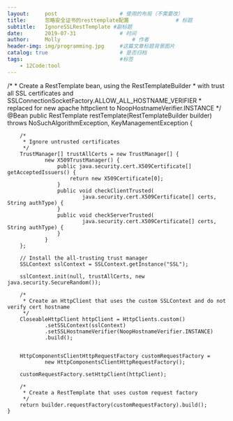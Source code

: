 ```yaml
---
layout:     post   				    # 使用的布局（不需要改）
title:      忽略安全证书的resttemplate配置				# 标题
subtitle:   IgnoreSSLRestTemplate #副标题
date:       2019-07-31 				# 时间
author:     Molly 						# 作者
header-img: img/programming.jpg 	#这篇文章标题背景图片
catalog: true 						# 是否归档
tags:								#标签
    - 12Code:tool
---
```


/*
     * Create a RestTemplate bean, using the RestTemplateBuilder
     * with trust all SSL certificates and SSLConnectionSocketFactory.ALLOW_ALL_HOSTNAME_VERIFIER
     * replaced for new apache httpclient to NoopHostnameVerifier.INSTANCE
     */
    @Bean
    public RestTemplate restTemplate(RestTemplateBuilder builder) throws NoSuchAlgorithmException, KeyManagementException {

        /*
         * Ignore untrusted certificates
         */
        TrustManager[] trustAllCerts = new TrustManager[] {
                new X509TrustManager() {
                    public java.security.cert.X509Certificate[] getAcceptedIssuers() {
                        return new X509Certificate[0];
                    }
                    public void checkClientTrusted(
                            java.security.cert.X509Certificate[] certs, String authType) {
                    }
                    public void checkServerTrusted(
                            java.security.cert.X509Certificate[] certs, String authType) {
                    }
                }
        };

        // Install the all-trusting trust manager
        SSLContext sslContext = SSLContext.getInstance("SSL");

        sslContext.init(null, trustAllCerts, new java.security.SecureRandom());

        /*
         * Create an HttpClient that uses the custom SSLContext and do not verify cert hostname
         */
        CloseableHttpClient httpClient = HttpClients.custom()
                .setSSLContext(sslContext)
                .setSSLHostnameVerifier(NoopHostnameVerifier.INSTANCE)
                .build();


        HttpComponentsClientHttpRequestFactory customRequestFactory =
                new HttpComponentsClientHttpRequestFactory();

        customRequestFactory.setHttpClient(httpClient);

        /*
         * Create a RestTemplate that uses custom request factory
         */
        return builder.requestFactory(customRequestFactory).build();
    }
